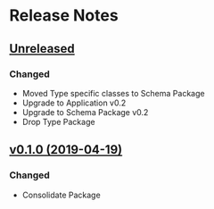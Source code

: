 # Release Notes

## [Unreleased](https://github.com/ixocreate/entity-package/compare/0.1.0...develop)
### Changed
- Moved Type specific classes to Schema Package
- Upgrade to Application v0.2
- Upgrade to Schema Package v0.2
- Drop Type Package

## [v0.1.0 (2019-04-19)](https://github.com/ixocreate/entity-package/compare/master...0.1.0)
### Changed
- Consolidate Package
